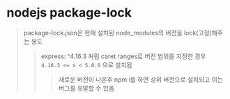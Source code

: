 # nodejs package-lock

> package-lock.json은 현재 설치된 node_modules의 버전을 lock(고정)해주는 용도
>
> > express: ^4.16.3 처럼 caret ranges로 버전 범위를 지정한 경우 `4.16.3 <= x < 5.0.0` 으로 설치됨
> >
> > > 새로운 버전이 나온후 npm i를 하면 상위 버전으로 설치되고 이는 버그를 유발할 수 있음
